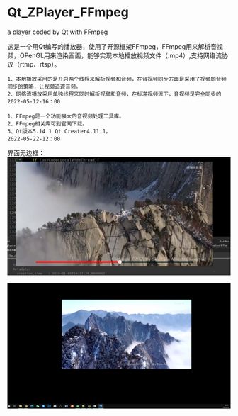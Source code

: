 # Qt_ZPlayer_FFmpeg
a player coded by Qt with FFmpeg

这是一个用Qt编写的播放器，使用了开源框架FFmpeg，FFmpeg用来解析音视频，OPenGL用来渲染画面，能够实现本地播放视频文件（.mp4）,支持网络流协议（rtmp、rtsp）。
    
    1、本地播放采用的是开启两个线程来解析视频和音频，在音视频同步方面是采用了视频向音频同步的策略，让视频追逐音频。
    2、网络流播放采用单独线程来同时解析视频和音频，在标准视频流下，音视频是完全同步的
    2022-05-12-16：00
   
    1、FFmpeg是一个功能强大的音视频处理工具库。 
    2、FFmpeg相关库可到官网下载。 
    3、Qt版本5.14.1 Qt Creater4.11.1。
    2022-05-22-12：00

界面无边框：
![](https://github.com/zqljintu/Qt_ZPlayer_FFmpeg/blob/master/sources/001.png)

![](https://github.com/zqljintu/Qt_ZPlayer_FFmpeg/blob/master/sources/002.png)

